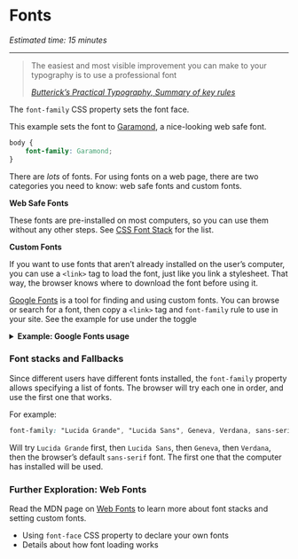 # Fonts

_Estimated time: 15 minutes_

---

> The easiest and most visible improvement you can make to your typography is to use a professional font
>
> *[Butterick’s Practical Typography, Summary of key rules](https://practicaltypography.com/summary-of-key-rules.html)* 

The `font-family` CSS property sets the font face.

This example sets the font to [Garamond](https://en.wikipedia.org/wiki/Garamond), a nice-looking web safe font.

```css
body {
    font-family: Garamond;
}
```

There are *lots* of fonts. For using fonts on a web page, there are two categories you need to know: web safe fonts and custom fonts.

**Web Safe Fonts**

These fonts are pre-installed on most computers, so you can use them without any other steps. See [CSS Font Stack](https://www.cssfontstack.com/) for the list.

**Custom Fonts**

If you want to use fonts that aren’t already installed on the user’s computer, you can use a `<link>` tag to load the font, just like you link a stylesheet. That way, the browser knows where to download the font before using it.

[Google Fonts](https://fonts.google.com/) is a tool for finding and using custom fonts. You can browse or search for a font, then copy a `<link>` tag and `font-family` rule to use in your site. See the example for use under the toggle

<details>
<summary><strong>Example: Google Fonts usage</strong></summary>

For using the font [Merriweather](https://fonts.google.com/specimen/Merriweather) in Regular, *Italic*, and **Bold,** loading from Google fonts.

Add this to the `<head>` in `index.html` 

```html
<link rel="preconnect" href="https://fonts.googleapis.com">
<link rel="preconnect" href="https://fonts.gstatic.com" crossorigin>
<link href="https://fonts.googleapis.com/css2?family=Merriweather:ital,wght@0,400;0,700;1,400&display=swap" rel="stylesheet">
```

And use this as the CSS rule for the text to style (in this case, `body`):

```css
body {
    font-family: 'Merriweather', serif;
}
```

Both of these are copied from the Google Fonts page after selecting the fonts.

</details>

### Font stacks and Fallbacks

Since different users have different fonts installed, the `font-family` property allows specifying a list of fonts. The browser will try each one in order, and use the first one that works.

For example:

```css
font-family: "Lucida Grande", "Lucida Sans", Geneva, Verdana, sans-serif;
```

Will try `Lucida Grande` first, then `Lucida Sans`, then `Geneva`, then `Verdana`, then the browser’s default `sans-serif` font. The first one that the computer has installed will be used.

### Further Exploration: Web Fonts
 
Read the MDN page on [Web Fonts](https://developer.mozilla.org/en-US/docs/Learn/CSS/Styling_text/Web_fonts) to learn more about font stacks and setting custom fonts.
 
- Using `font-face` CSS property to declare your own fonts
- Details about how font loading works
